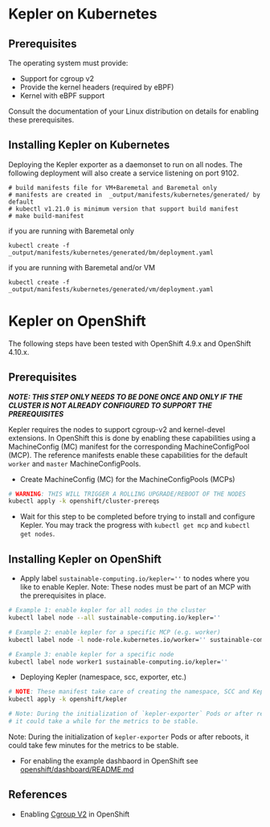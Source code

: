 # Kepler on Kubernetes

## Prerequisites

The operating system must provide:
- Support for cgroup v2
- Provide the kernel headers (required by eBPF)
- Kernel with eBPF support

Consult the documentation of your Linux distribution on details for enabling these prerequisites.
## Installing Kepler on Kubernetes

Deploying the Kepler exporter as a daemonset to run on all nodes. The following deployment will also create a service listening on
port 9102.
```
# build manifests file for VM+Baremetal and Baremetal only
# manifests are created in  _output/manifests/kubernetes/generated/ by default
# kubectl v1.21.0 is minimum version that support build manifest
# make build-manifest
```

if you are running with Baremetal only
```
kubectl create -f _output/manifests/kubernetes/generated/bm/deployment.yaml
```

if you are running with Baremetal and/or VM
```
kubectl create -f _output/manifests/kubernetes/generated/vm/deployment.yaml
```

# Kepler on OpenShift

The following steps have been tested with OpenShift 4.9.x and OpenShift 4.10.x.

## Prerequisites

***NOTE: THIS STEP ONLY NEEDS TO BE DONE ONCE AND ONLY IF THE CLUSTER IS NOT ALREADY CONFIGURED TO SUPPORT THE PREREQUISITES***

Kepler requires the nodes to support cgroup-v2 and kernel-devel extensions. In OpenShift this is done by enabling these capabilities using a MachineConfig (MC) manifest for the corresponding MachineConfigPool (MCP). The reference manifests enable these capabilities for the default `worker` and `master` MachineConfigPools.

- Create MachineConfig (MC) for the MachineConfigPools (MCPs)
```bash
# WARNING: THIS WILL TRIGGER A ROLLING UPGRADE/REBOOT OF THE NODES
kubectl apply -k openshift/cluster-prereqs
```

- Wait for this step to be completed before trying to install and configure Kepler. You may track the progress with `kubectl get mcp` and `kubectl get nodes`.

## Installing Kepler on OpenShift

- Apply label `sustainable-computing.io/kepler=''` to nodes where you like to enable Kepler. Note: These nodes must be part of an MCP with the prerequisites in place.

```bash
# Example 1: enable kepler for all nodes in the cluster
kubectl label node --all sustainable-computing.io/kepler=''

# Example 2: enable kepler for a specific MCP (e.g. worker)
kubectl label node -l node-role.kubernetes.io/worker='' sustainable-computing.io/kepler=''

# Example 3: enable kepler for a specific node
kubectl label node worker1 sustainable-computing.io/kepler=''
```

- Deploying Kepler (namespace, scc, exporter, etc.) 
```bash
# NOTE: These manifest take care of creating the namespace, SCC and Kepler exporter
kubectl apply -k openshift/kepler

# Note: During the initialization of `kepler-exporter` Pods or after rebooting the nodes, 
# it could take a while for the metrics to be stable.
```

Note: During the initialization of `kepler-exporter` Pods or after reboots, it could take few minutes for the metrics to be stable.

- For enabling the example dashbaord in OpenShift see [openshift/dashboard/README.md](openshift/dashboard/README.md)


## References
- Enabling [Cgroup V2](https://docs.okd.io/latest/post_installation_configuration/machine-configuration-tasks.html#nodes-nodes-cgroups-2_post-install-machine-configuration-tasks) in OpenShift
